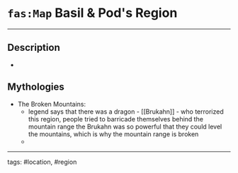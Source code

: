 # `fas:Map` Basil & Pod's Region
---

## Description
-   

## Mythologies
- The Broken Mountains:
	- legend says that there was a dragon - [[Brukahn]] - who terrorized this region, people tried to barricade themselves behind the mountain range  the Brukahn was so powerful that they could level the mountains, which is why the mountain range is broken
	- 

---
tags: #location, #region
